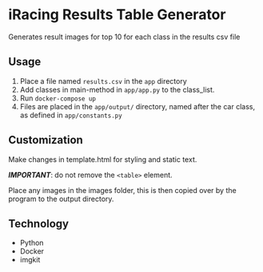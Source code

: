 # iRacing Results Table Generator

Generates result images for top 10 for each class in the results csv file

## Usage
1. Place a file named ```results.csv``` in the ```app``` directory
2. Add classes in main-method in ```app/app.py``` to the class_list. 
3. Run ```docker-compose up```
4. Files are placed in the ```app/output/``` directory, named after the car class, as defined in ```app/constants.py```

## Customization
Make changes in template.html for styling and static text.

***IMPORTANT***: do not remove the ```<table>``` element.

Place any images in the images folder, this is then copied over by the program to the output directory.

## Technology
* Python
* Docker
* imgkit
